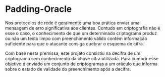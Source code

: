 # Padding-Oracle

Nos protocolos de rede é geralmente uma boa prática enviar uma mensagem de erro significativa aos clientes. Contudo em criptografia não é esse o caso, o conhecimento de que um determinado criptograma produz ou não um texto limpo com preenchimento válido contém informação suficiente para que o atacante consiga quebrar o esquema de cifra.

Com base nesta premissa, este projeto consistiu na decifra de um criptograma sem conhecimento da chave cifra utilizada. Para cumprir esse objetivo é enviado um conjunto de criptogramas a um oráculo que informa sobre o estado de validade do preenchimento após a decifra.

